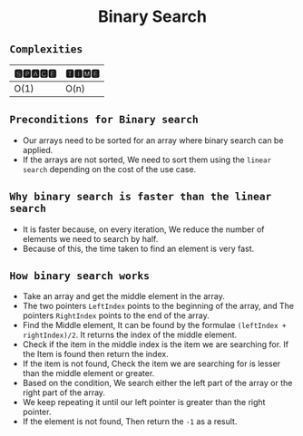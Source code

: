 <h1 align="center">Binary Search</h1>

## `Complexities`

| 🆂🅿🅰🅲🅴 | 🆃🅸🅼🅴 |
| -------- | ------- |
|  O(1)    |   O(n)  |


## `Preconditions for Binary search`
* Our arrays need to be sorted for an array where binary search can be applied.
* If the arrays are not sorted, We need to sort them using the `linear search` depending on the cost of the use case.

## `Why binary search is faster than the linear search`
* It is faster because, on every iteration, We reduce the number of elements we need to search by half.
* Because of this, the time taken to find an element is very fast.

## `How binary search works`
* Take an array and get the middle element in the array.
* The two pointers `LeftIndex` points to the beginning of the array, and The pointers `RightIndex` points to the end of the array.
* Find the Middle element, It can be found by the formulae `(leftIndex + rightIndex)/2`. It returns the index of the middle element.
* Check if the item in the middle index is the item we are searching for. If the Item is found then return the index.
* If the item is not found, Check the item we are searching for is lesser than the middle element or greater.
* Based on the condition, We search either the left part of the array or the right part of the array.
* We keep repeating it until our left pointer is greater than the right pointer.
* If the element is not found, Then return the `-1` as a result.


